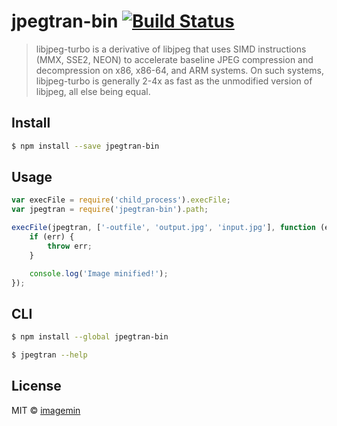 # jpegtran-bin [![Build Status](https://secure.travis-ci.org/imagemin/jpegtran-bin.svg?branch=master)](http://travis-ci.org/imagemin/jpegtran-bin)

> libjpeg-turbo is a derivative of libjpeg that uses SIMD instructions (MMX, SSE2, NEON) to accelerate baseline JPEG compression and decompression on x86, x86-64, and ARM systems. On such systems, libjpeg-turbo is generally 2-4x as fast as the unmodified version of libjpeg, all else being equal.


## Install

```sh
$ npm install --save jpegtran-bin
```


## Usage

```js
var execFile = require('child_process').execFile;
var jpegtran = require('jpegtran-bin').path;

execFile(jpegtran, ['-outfile', 'output.jpg', 'input.jpg'], function (err) {
	if (err) {
		throw err;
	}

	console.log('Image minified!');
});
```


## CLI

```sh
$ npm install --global jpegtran-bin
```

```sh
$ jpegtran --help
```


## License

MIT © [imagemin](https://github.com/imagemin)
